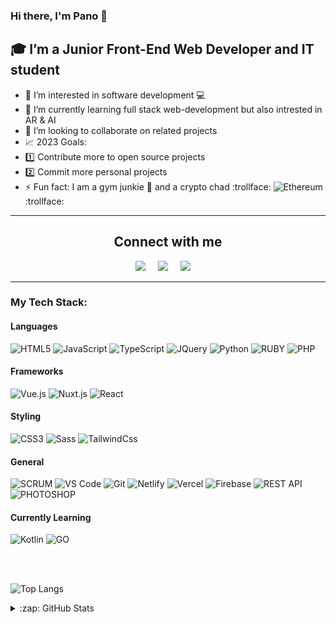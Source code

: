 ### Hi there, I'm Pano 👋 

## :mortar_board: I’m a Junior Front-End Web Developer and IT student  
- 👀 I’m interested in software development :computer:
- 🌱 I’m currently learning full stack web-development but also intrested in AR & AI
- 💞️ I’m looking to collaborate on related projects
- :chart_with_upwards_trend: 2023 Goals:
 - :one: Contribute more to open source projects 
 - :two: Commit more personal projects
- :zap: Fun fact: I am a gym junkie :muscle: and a crypto chad  :trollface: ![Ethereum](https://img.shields.io/badge/ETHEREUM-3C3C3D.svg?&style=flat&logo=ethereum&logoColor=white) :trollface: 

<hr/>

<h2 align="center">Connect with me </h2>

<p align="center">
  <a href="mailto:panagiotis.1230@hotmail.com?subject=Hey%20Peter"><img src="https://img.shields.io/badge/gmail-%23D14836.svg?&style=for-the-badge&logo=gmail&logoColor=white" /></a>&nbsp;&nbsp;&nbsp;&nbsp;
  <a href="https://www.linkedin.com/in/panagiotis-papanastasatos"><img src="https://img.shields.io/badge/linkedin-%230077B5.svg?&style=for-the-badge&logo=linkedin&logoColor=white" /></a>&nbsp;&nbsp;&nbsp;&nbsp;
  <a href="https://www.facebook.com/peterpapas01"><img src="https://img.shields.io/badge/facebook-%233B5998.svg?&style=for-the-badge&logo=facebook&logoColor=white" /></a>&nbsp;&nbsp;&nbsp;&nbsp;
</p>
<hr/>

### My Tech Stack:

#### Languages

![HTML5](https://img.shields.io/badge/-HTML5-%23E44D27?style=flat-square&logo=html5&logoColor=ffffff)
![JavaScript](https://img.shields.io/badge/-JavaScript-%23F7DF1C?style=flat-square&logo=javascript&logoColor=000000&labelColor=%23F7DF1C&color=%23FFCE5A)
![TypeScript](https://img.shields.io/badge/-TypeScript-007ACC?style=flat-square&logo=typescript&logoColor=white)
![JQuery](https://img.shields.io/badge/JQUERY-0769AD.svg?&style=flat&logo=jquery&logoColor=white)
![Python](https://img.shields.io/badge/PYTHON-3776AB.svg?&style=flat&logo=python&logoColor=white)
![RUBY](https://img.shields.io/badge/RUBY-3776AB.svg?&style=flat&logo=Ruby&logoColor=white)
![PHP](https://img.shields.io/badge/PHP-777BB4.svg?&style=flat&logo=php&logoColor=white)

#### Frameworks

![Vue.js](https://img.shields.io/badge/-Vue.js-%232c3e50?style=flat-square&logo=vuedotjs)
![Nuxt.js](https://img.shields.io/badge/-Nuxt.js-%23282C34?style=flat-square&logo=nuxtdotjs)
![React](https://img.shields.io/badge/-React-%23282C34?style=flat-square&logo=react)

#### Styling

![CSS3](https://img.shields.io/badge/-CSS3-%231572B6?style=flat-square&logo=css3)
![Sass](https://img.shields.io/badge/-Sass-%23CC6699?style=flat-square&logo=sass&logoColor=ffffff)
![TailwindCss](https://img.shields.io/badge/-TailwindCss-%231a202c?style=flat-square&logo=tailwind-css)

#### General
![SCRUM](https://img.shields.io/badge/SCRUM-6DB33F.svg?&style=flat&logo=ddd&logoColor=white)
![VS Code](https://img.shields.io/badge/-VSCode-%23007ACC?style=flat-square&logo=visual-studio-code)
![Git](https://img.shields.io/badge/-Git-%23F05032?style=flat-square&logo=git&logoColor=%23ffffff)
![Netlify](https://img.shields.io/badge/-Netlify-%2300C7B7?style=flat-square&logo=netlify&logoColor=ffffff)
![Vercel](https://img.shields.io/badge/-Vercel-%23ffffff?style=flat-square&logo=vercel&logoColor=000000)
![Firebase](https://img.shields.io/badge/FIREBASE-FFCA28.svg?&style=flat&logo=firebase&logoColor=black)
![REST API](https://img.shields.io/badge/REST-02569B.svg?&style=flat&logo=rest&logoColor=white)
![PHOTOSHOP](https://img.shields.io/badge/PHOTOSHOP-31A8FF.svg?&style=flat&logo=adobe-photoshop&logoColor=white)

#### Currently Learning

![Kotlin](https://img.shields.io/badge/KOTLIN-0095D5.svg?&style=flat&logo=kotlin&logoColor=white)
![GO](https://img.shields.io/badge/GO-0095D5.svg?&style=flat&logo=go&logoColor=white)

<br/>
<br/>

![Top Langs](https://github-readme-stats.vercel.app/api/top-langs/?username=peterpapas&layout=compact)

<details>
  <summary>:zap: GitHub Stats</summary>

  <img align="left" alt="peterpapas GitHub Stats" src="https://github-readme-stats.vercel.app/api?username=peterpapas&show_icons=true&hide_border=true" />

</details>

[linkedin]: https://www.linkedin.com/in/panagiotis-papanastasatos/
[facebook]: https://www.facebook.com/peterpapas01
[email]: <mailto: panagiotis.1230@hotmail.com>
